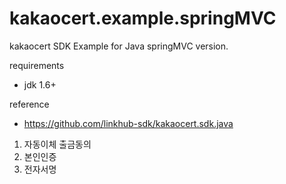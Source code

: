 kakaocert.example.springMVC
=========================

kakaocert SDK Example for Java springMVC version.
 
requirements 
 * jdk 1.6+

reference
 * https://github.com/linkhub-sdk/kakaocert.sdk.java

1. 자동이체 출금동의 
2. 본인인증
3. 전자서명